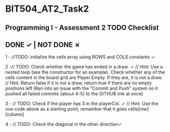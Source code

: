 # BIT504_AT2_Task2
Programming I - Assessment 2
TODO Checklist
---------------
DONE ✓ | NOT DONE ✗
---------------
1 -  //TODO: initialise the cells array using ROWS and COLS constants  ✓

2 -// TODO: Check whether the game has ended in a draw. ✓
	// Hint: Use a nested loop (see the constructor for an example). Check whether any of the cells content in the board grid are Player.Empty. If they are, it is not a draw.
	// Hint: Return false if it is not a draw, return true if there are no empty positions left
(Ran into an issue with the "Commit and Push" system so it pushed all failed commits {about 4-5} to the GITHUB link at once)

3 -  // TODO: Check if the player has 3 in the playerCol. ✓
          // Hint: Use the row code above as a starting point, remember that it goes cells[row][column] 

4 - // TODO: Check the diagonal in the other direction✓
